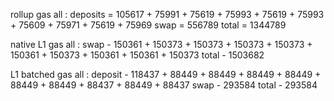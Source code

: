 rollup gas all :
deposits = 105617 + 75991 + 75619 + 75993 + 75619 + 75993 + 75609 + 75971 + 75619 + 75969
swap = 556789
total = 1344789

native L1 gas all :
swap - 150361 + 150373 + 150373 + 150373 + 150373 + 150361 + 150373 + 150361 + 150361 + 150373
total - 1503682

L1 batched gas all :
deposit - 118437 + 88449 + 88449 + 88449 + 88449 + 88449 + 88449 + 88437 + 88449 + 88437
swap - 293584
total - 293584
